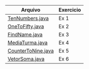 | Arquivo                                              | Exercicio |
| ---------------------------------------------------- | --------- |
| <a href="./TenNumbers.java">TenNumbers.java</a>      | Ex 1      |
| <a href="./OneToFifty.java">OneToFifty.java</a>      | Ex 2      |
| <a href="./FindName.java">FindName.java</a>          | Ex 3      |
| <a href="./MediaTurma.java">MediaTurma.java</a>      | Ex 4      |
| <a href="./CounterToNine.java">CounterToNine.java</a>| Ex 5      |
| <a href="./VetorSoma.java">VetorSoma.java<a/>        | Ex 6      |
